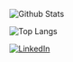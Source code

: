 ![Github Stats](https://github-readme-stats.vercel.app/api?username=zackwalton&theme=yeblu&bg_color=45,6710c2,c81d77)

![Top Langs](https://github-readme-stats.vercel.app/api/top-langs/?username=zackwalton&theme=yeblu&layout=compact&hide_progress=true&bg_color=45,6710c2,c81d77)

[![LinkedIn](https://img.shields.io/badge/LinkedIn-0077B5?style=for-the-badge&logo=linkedin&logoColor=white)](https://www.linkedin.com/in/walton-zachary/)

